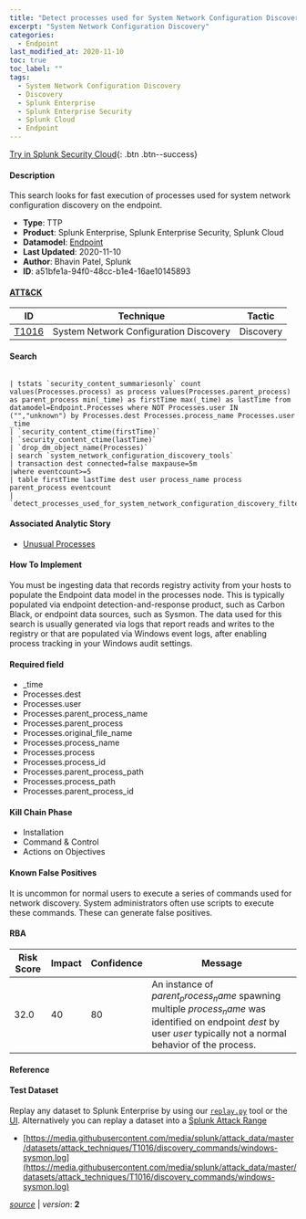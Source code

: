 ```yaml
---
title: "Detect processes used for System Network Configuration Discovery"
excerpt: "System Network Configuration Discovery"
categories:
  - Endpoint
last_modified_at: 2020-11-10
toc: true
toc_label: ""
tags:
  - System Network Configuration Discovery
  - Discovery
  - Splunk Enterprise
  - Splunk Enterprise Security
  - Splunk Cloud
  - Endpoint
---
```




[Try in Splunk Security Cloud](https://www.splunk.com/en_us/cyber-security.html){: .btn .btn--success}

#### Description

This search looks for fast execution of processes used for system network configuration discovery on the endpoint.

- **Type**: TTP
- **Product**: Splunk Enterprise, Splunk Enterprise Security, Splunk Cloud
- **Datamodel**: [Endpoint](https://docs.splunk.com/Documentation/CIM/latest/User/Endpoint)
- **Last Updated**: 2020-11-10
- **Author**: Bhavin Patel, Splunk
- **ID**: a51bfe1a-94f0-48cc-b1e4-16ae10145893


#### [ATT&CK](https://attack.mitre.org/)

| ID          | Technique   | Tactic         |
| ----------- | ----------- |--------------- |
| [T1016](https://attack.mitre.org/techniques/T1016/) | System Network Configuration Discovery | Discovery |

#### Search

```

| tstats `security_content_summariesonly` count values(Processes.process) as process values(Processes.parent_process) as parent_process min(_time) as firstTime max(_time) as lastTime from datamodel=Endpoint.Processes where NOT Processes.user IN ("","unknown") by Processes.dest Processes.process_name Processes.user _time 
| `security_content_ctime(firstTime)` 
| `security_content_ctime(lastTime)` 
| `drop_dm_object_name(Processes)` 
| search `system_network_configuration_discovery_tools` 
| transaction dest connected=false maxpause=5m 
|where eventcount>=5 
| table firstTime lastTime dest user process_name process parent_process eventcount 
| `detect_processes_used_for_system_network_configuration_discovery_filter`
```

#### Associated Analytic Story
* [Unusual Processes](/stories/unusual_processes)


#### How To Implement
You must be ingesting data that records registry activity from your hosts to populate the Endpoint data model in the processes node. This is typically populated via endpoint detection-and-response product, such as Carbon Black, or endpoint data sources, such as Sysmon. The data used for this search is usually generated via logs that report reads and writes to the registry or that are populated via Windows event logs, after enabling process tracking in your Windows audit settings.

#### Required field
* _time
* Processes.dest
* Processes.user
* Processes.parent_process_name
* Processes.parent_process
* Processes.original_file_name
* Processes.process_name
* Processes.process
* Processes.process_id
* Processes.parent_process_path
* Processes.process_path
* Processes.parent_process_id


#### Kill Chain Phase
* Installation
* Command &amp; Control
* Actions on Objectives


#### Known False Positives
It is uncommon for normal users to execute a series of commands used for network discovery. System administrators often use scripts to execute these commands. These can generate false positives.


#### RBA

| Risk Score  | Impact      | Confidence   | Message      |
| ----------- | ----------- |--------------|--------------|
| 32.0 | 40 | 80 | An instance of $parent_process_name$ spawning multiple $process_name$ was identified on endpoint $dest$ by user $user$ typically not a normal behavior of the process. |




#### Reference


#### Test Dataset
Replay any dataset to Splunk Enterprise by using our [`replay.py`](https://github.com/splunk/attack_data#using-replaypy) tool or the [UI](https://github.com/splunk/attack_data#using-ui).
Alternatively you can replay a dataset into a [Splunk Attack Range](https://github.com/splunk/attack_range#replay-dumps-into-attack-range-splunk-server)

* [https://media.githubusercontent.com/media/splunk/attack_data/master/datasets/attack_techniques/T1016/discovery_commands/windows-sysmon.log](https://media.githubusercontent.com/media/splunk/attack_data/master/datasets/attack_techniques/T1016/discovery_commands/windows-sysmon.log)



[*source*](https://github.com/splunk/security_content/tree/develop/detections/endpoint/detect_processes_used_for_system_network_configuration_discovery.yml) \| *version*: **2**